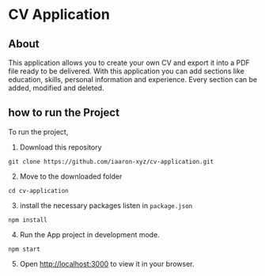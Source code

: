 # CV Application

## About
This application allows you to create your own CV and export it into a PDF file ready to be delivered. With this application you can add sections like education, skills, personal information and experience. Every section can be added, modified and deleted.

## how to run the Project
To run the project,
1. Download this repository
```
git clone https://github.com/iaaron-xyz/cv-application.git
```
2. Move to the downloaded folder
```
cd cv-application
```
3. install the necessary packages listen in `package.json`
```
npm install
```
4. Run the App project in development mode.
```
npm start
```
5. Open [http://localhost:3000](http://localhost:3000) to view it in your browser.